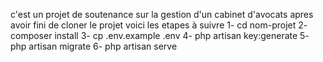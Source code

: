 c'est un projet de soutenance sur la gestion d'un cabinet d'avocats
apres avoir fini de cloner le projet voici les etapes à suivre
1- cd nom-projet
2- composer install
3- cp .env.example .env
4- php artisan key:generate
5- php artisan migrate
6- php artisan serve

